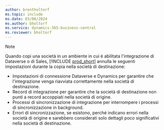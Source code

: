 ```yaml
---
author: brentholtorf
ms.topic: include
ms.date: 03/08/2024
ms.author: bholtorf
ms.service: dynamics-365-business-central
ms.reviewer: bholtorf
---
```


> [!NOTE]
> Quando copi una società in un ambiente in cui è abilitata l'integrazione di Dataverse o di Sales, [!INCLUDE [prod_short](prod_short.md)] annulla le seguenti impostazioni durante la copia nella società di destinazione:
>
> * Impostazioni di connessione Dataverse e Dynamics per garantire che l'integrazione venga riavviata correttamente nella società di destinazione.
> * Record di integrazione per garantire che la società di destinazione non punti a record accoppiati nella società di origine.
> * Processi di sincronizzazione di integrazione per interrompere i processi di sincronizzazione in background.
> * Errori di sincronizzazione, se esistono, perché indicano errori nella società di origine e sarebbero considerati solo dettagli poco significativi nella società di destinazione.